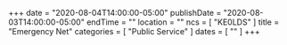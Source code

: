 +++
date = "2020-08-04T14:00:00-05:00"
publishDate = "2020-08-03T14:00:00-05:00"
endTime = ""
location = ""
ncs = [ "KE0LDS" ]
title = "Emergency Net"
categories = [ "Public Service" ]
dates = [ "" ]
+++
